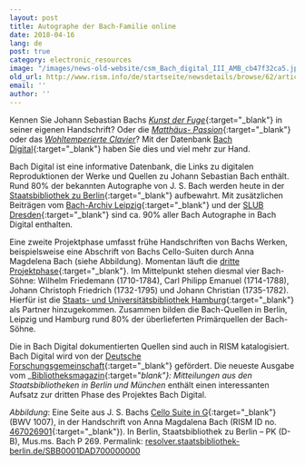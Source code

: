 ```yaml
---
layout: post
title: Autographe der Bach-Familie online
date: 2018-04-16
lang: de
post: true
category: electronic_resources
image: "/images/news-old-website/csm_Bach_digital_III_AMB_cb47f32ca5.jpg"
old_url: http://www.rism.info/de/startseite/newsdetails/browse/62/article/64/bach-family-autographs-online.html
email: ''
author: ''
---
```



Kennen Sie Johann Sebastian Bachs [_Kunst der Fuge_](https://www.bach-digital.de/receive/BachDigitalWork_work_00001266){:target="_blank"} in seiner eigenen Handschrift? Oder die [_Matthäus- Passion_](https://www.bach-digital.de/receive/BachDigitalWork_work_00000304){:target="_blank"} oder das [_Wohltemperierte Clavier_](https://www.bach-digital.de/receive/BachDigitalWork_work_00011162)? Mit der Datenbank [Bach Digital](https://www.bach-digital.de){:target="_blank"} haben Sie dies und viel mehr zur Hand.

Bach Digital ist eine informative Datenbank, die Links zu digitalen Reproduktionen der Werke und Quellen zu Johann Sebastian Bach enthält. Rund 80% der bekannten Autographe von J. S. Bach werden heute in der [Staatsbibliothek zu Berlin](http://staatsbibliothek-berlin.de/die-staatsbibliothek/abteilungen/musik/sammlungen/bestaende/j-s-bach/){:target="_blank"} aufbewahrt. Mit zusätzlichen Beiträgen vom [Bach-Archiv Leipzig](http://www.bach-leipzig.de/bach-archiv){:target="_blank"} und der [SLUB Dresden](https://www.slub-dresden.de/startseite/){:target="_blank"} sind ca. 90% aller Bach Autographe in Bach Digital enthalten.

Eine zweite Projektphase umfasst frühe Handschriften von Bachs Werken, beispielsweise eine Abschrift von Bachs Cello-Suiten durch Anna Magdelena Bach (siehe Abbildung). Momentan läuft die [dritte Projektphase](http://staatsbibliothek-berlin.de/die-staatsbibliothek/abteilungen/musik/projekte/bach-digital-iii-quellenkorpus-bach-soehne/){:target="_blank"}. Im Mittelpunkt stehen diesmal vier Bach-Söhne: Wilhelm Friedemann (1710-1784), Carl Philipp Emanuel (1714-1788), Johann Christoph Friedrich (1732-1795) und Johann Christian (1735-1782). Hierfür ist die [Staats- und Universitätsbibliothek Hamburg](http://www.sub.uni-hamburg.de/startseite.html){:target="_blank"} als Partner hinzugekommen. Zusammen bilden die Bach-Quellen in Berlin, Leipzig und Hamburg rund 80% der überlieferten Primärquellen der Bach-Söhne.

Die in Bach Digital dokumentierten Quellen sind auch in RISM katalogisiert. Bach Digital wird von der [Deutsche Forschungsgemeinschaft](http://www.dfg.de/){:target="_blank"} gefördert. Die neueste Ausgabe vom _[Bibliotheksmagazin](http://staatsbibliothek-berlin.de/fileadmin/user_upload/Bibliotheksmagazin_2018_1.pdf){:target="_blank"}: Mitteilungen aus den Staatsbibliotheken in Berlin und München_ enthält einen interessanten Aufsatz zur dritten Phase des Projektes Bach Digital.


_Abbildung_: Eine Seite aus J. S. Bachs [Cello Suite in G](https://www.bach-digital.de/receive/BachDigitalSource_source_00001200){:target="_blank"} (BWV 1007), in der Handschrift von Anna Magdalena Bach (RISM ID no. [467026901](https://opac.rism.info/search?id=467026901){:target="_blank"}). In Berlin, Staatsbibliothek zu Berlin – PK (D-B), Mus.ms. Bach P 269. Permalink: [resolver.staatsbibliothek-berlin.de/SBB0001DAD700000000](http://resolver.staatsbibliothek-berlin.de/SBB0001DAD700000000)

